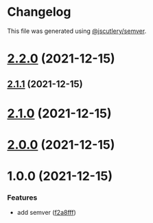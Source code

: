# Changelog

This file was generated using [@jscutlery/semver](https://github.com/jscutlery/semver).

# [2.2.0](https://github.com/bndF1/nx-bnd/compare/bnd-web-home-ui-2.1.1...bnd-web-home-ui-2.2.0) (2021-12-15)



## [2.1.1](https://github.com/bndF1/nx-bnd/compare/bnd-web-home-ui-2.1.0...bnd-web-home-ui-2.1.1) (2021-12-15)



# [2.1.0](https://github.com/bndF1/nx-bnd/compare/bnd-web-home-ui-2.0.0...bnd-web-home-ui-2.1.0) (2021-12-15)



# [2.0.0](https://github.com/bndF1/nx-bnd/compare/bnd-web-home-ui-1.0.0...bnd-web-home-ui-2.0.0) (2021-12-15)



# 1.0.0 (2021-12-15)


### Features

* add semver ([f2a8fff](https://github.com/bndF1/nx-bnd/commit/f2a8fffb9480f82115c03e71594da3b0f7684f1f))
